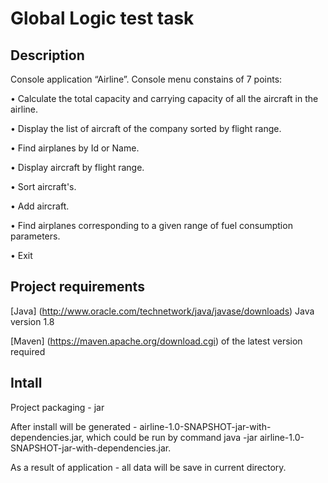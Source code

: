 # Global Logic test task

Description
--------------------
Console application “Airline”.
Console menu constains of 7 points:

  • Calculate the total capacity and carrying capacity of all the aircraft in the airline.

  • Display the list of aircraft of the company sorted by flight range.

  • Find airplanes by Id or Name.

  • Display aircraft by flight range.

  • Sort aircraft's.

  • Add aircraft.

  • Find airplanes corresponding to a given range of fuel consumption parameters.

  • Exit

Project requirements
--------------------
[Java] (http://www.oracle.com/technetwork/java/javase/downloads) Java version 1.8

[Maven] (https://maven.apache.org/download.cgi) of the latest version required



Intall
--------------------
Project packaging - jar

After install will be generated - airline-1.0-SNAPSHOT-jar-with-dependencies.jar,
which could be run by command java -jar airline-1.0-SNAPSHOT-jar-with-dependencies.jar.

As a result of application - all data will be save in current directory.
